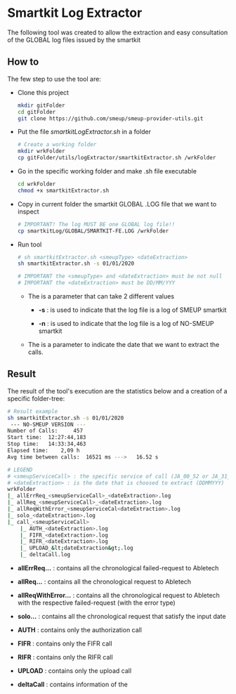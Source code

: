 # Smartkit Log Extractor

The following tool was created to allow the extraction and easy consultation of the GLOBAL log files issued by the smartkit

## How to

The few step to use the tool are:

- Clone this project
  
  ```bash
  mkdir gitFolder
  cd gitFolder
  git clone https://github.com/smeup/smeup-provider-utils.git
  ```

- Put the file *smartkitLogExtractor.sh* in a folder
  
  ```bash
  # Create a working folder
  mkdir wrkFolder
  cp gitFolder/utils/logExtractor/smartkitExtractor.sh /wrkFolder 
  ```

- Go in the specific working folder  and make .sh file executable
  
  ```bash
  cd wrkFolder
  chmod +x smartkitExtractor.sh
  ```

- Copy in current folder the smartkit GLOBAL .LOG file that we want to inspect
  
  ```bash
  # IMPORTANT! The log MUST BE one GLOBAL log file!!
  cp smartkitLog/GLOBAL/SMARTKIT-FE.LOG /wrkFolder
  ```

- Run tool
  
  ```bash
  # sh smartkitExtractor.sh <smeupType> <dateExtraction>
  sh smartkitExtractor.sh -s 01/01/2020
  
  # IMPORTANT the <smeupType> and <dateExtraction> must be not null
  # IMPORTANT the <dateExtraction> must be DD/MM/YYY
  
  ```
  
  - The ***<smeupType>*** is a parameter that can take 2 different values
    
    - **-s** : is used to indicate that the log file is a log of SMEUP smartkit
    
    - **-n** : is used to indicate that the log file is a log of NO-SMEUP smartkit
  
  - The <dateExtraction> is a parameter to indicate the date that we want to extract the calls.



## Result

The result of the tool's execution are the statistics below and a creation of a specific folder-tree:

```bash
# Result example
sh smartkitExtractor.sh -s 01/01/2020
 --- NO-SMEUP VERSION --- 
Number of Calls:	 457
Start time:	 12:27:44,183
Stop time:	 14:33:34,463
Elapsed time:	 2,09 h
Avg time between calls:	 16521 ms --->	 16.52 s
```

```bash
# LEGEND
# <smeupServiceCall> : the specific service of call (JA_00_52 or JA_31_00)
# <dateExtraction> : is the date that is choosed to extract (DDMMYYY) 
wrkFolder
|_ allErrReq_<smeupServiceCall>_<dateExtraction>.log
|_ allReq_<smeupServiceCall>_<dateExtraction>.log
|_ allReqWithError_<smeupServiceCal<dateExtraction>.log
|_ solo_<dateExtraction>.log
|_ call_<smeupServiceCall>
    |_ AUTH_<dateExtraction>.log
    |_ FIFR_<dateExtraction>.log
    |_ RIFR_<dateExtraction>.log
    |_ UPLOAD_&lt;dateExtraction&gt;.log
    |_ deltaCall.log

```

- **allErrReq...** : contains all the chronological failed-request to Abletech

- **allReq...** : contains all the chronological request to Abletech

- **allReqWithError...** : contains all the chronological request to Abletech with the respective failed-request (with the error type)

- **solo...** :  contains all the chronological request that satisfy the input date

- **AUTH** : contains only the authorization call

- **FIFR** : contains only the FIFR call

- **RIFR** : contains only the RIFR call

- **UPLOAD** : contains only the upload call

- **deltaCall** : contains information of the 












